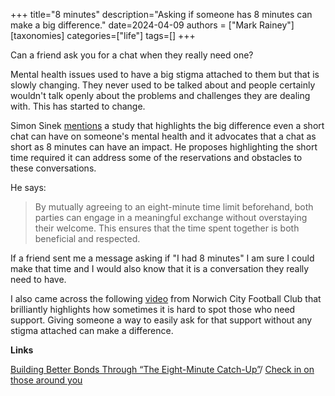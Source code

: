 +++
title="8 minutes"
description="Asking if someone has 8 minutes can make a big difference."
date=2024-04-09
authors = ["Mark Rainey"]
[taxonomies]
categories=["life"]
tags=[]
+++

Can a friend ask you for a chat when they really need one?

<!-- more -->

Mental health issues used to have a big stigma attached to them but that is slowly changing. They never used to be talked about and people certainly wouldn't talk openly about the problems and challenges they are dealing with. This has started to change.

Simon Sinek [mentions](https://simonsinek.com/stories/the-incredible-power-of-an-eight-minute-catch-up-with-a-friend/) a study that highlights the big difference even a short chat can have on someone's mental health and it advocates that a chat as short as 8 minutes can have an impact. He proposes highlighting the short time required it can address some of the reservations and obstacles to these conversations.

He says:

> By mutually agreeing to an eight-minute time limit beforehand, both parties can engage in a meaningful exchange without overstaying their welcome. This ensures that the time spent together is both beneficial and respected.

If a friend sent me a message asking if "I had 8 minutes" I am sure I could make that time and I would also know that it is a conversation they really need to have.

I also came across the following [video](https://www.youtube.com/watch?v=tX8TgVR33KM) from Norwich City Football Club that brilliantly highlights how sometimes it is hard to spot those who need support. Giving someone a way to easily ask for that support without any stigma attached can make a difference.

__Links__

[Building Better Bonds Through “The Eight-Minute Catch-Up”](https://simonsinek.com/stories/the-incredible-power-of-an-eight-minute-catch-up-with-a-friend)/
[Check in on those around you](https://www.youtube.com/watch?v=tX8TgVR33KM)